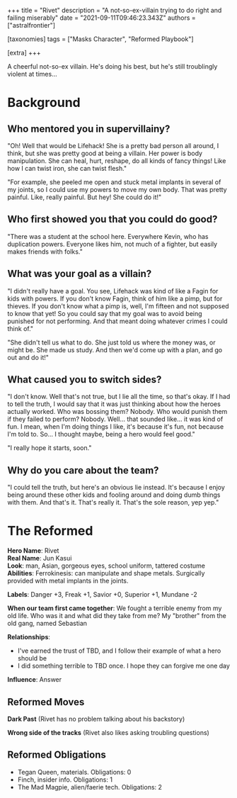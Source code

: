 +++
title = "Rivet"
description = "A not-so-ex-villain trying to do right and failing miserably"
date = "2021-09-11T09:46:23.343Z"
authors = ["astralfrontier"]

[taxonomies]
tags = ["Masks Character", "Reformed Playbook"]

[extra]
+++

A cheerful not-so-ex villain. He's doing his best, but he's still troublingly violent at times...

<!-- more -->

# Background

## Who mentored you in supervillainy?			
"Oh! Well that would be Lifehack! She is a pretty bad person all around, I think, but she was pretty good at being a villain. Her power is body manipulation. She can heal, hurt, reshape, do all kinds of fancy things! Like how I can twist iron, she can twist flesh."

"For example, she peeled me open and stuck metal implants in several of my joints, so I could use my powers to move my own body. That was pretty painful. Like, really painful. But hey! She could do it!"

## Who first showed you that you could do good?			
"There was a student at the school here. Everywhere Kevin, who has duplication powers. Everyone likes him, not much of a fighter, but easily makes friends with folks."
## What was your goal as a villain?			
"I didn't really have a goal. You see, Lifehack was kind of like a Fagin for kids with powers. If you don't know Fagin, think of him like a pimp, but for thieves. If you don't know what a pimp is, well, I'm fifteen and not supposed to know that yet! So you could say that my goal was to avoid being punished for not performing. And that meant doing whatever crimes I could think of."

"She didn't tell us what to do. She just told us where the money was, or might be. She made us study. And then we'd come up with a plan, and go out and do it!"
## What caused you to switch sides?			
"I don't know. Well that's not true, but I lie all the time, so that's okay. If I had to tell the truth, I would say that it was just thinking about how the heroes actually worked. Who was bossing them? Nobody. Who would punish them if they failed to perform? Nobody. Well… that sounded like… it was kind of fun. I mean, when I'm doing things I like, it's because it's fun, not because I'm told to. So… I thought maybe, being a hero would feel good."

"I really hope it starts, soon."

## Why do you care about the team?			
"I could tell the truth, but here's an obvious lie instead. It's because I enjoy being around these other kids and fooling around and doing dumb things with them. And that's it. That's really it. That's the sole reason, yep yep."

# The Reformed
**Hero Name**: Rivet  
**Real Name**: Jun Kasui  
**Look**: man, Asian, gorgeous eyes, school uniform, tattered costume  
**Abilities**: Ferrokinesis: can manipulate and shape metals. Surgically provided with metal implants in the joints.

**Labels**: Danger +3, Freak +1, Savior +0, Superior +1, Mundane -2

**When our team first came together**: We fought a terrible enemy from my old life. Who was it and what did they take from me?
My "brother" from the old gang, named Sebastian

**Relationships**:
- I've earned the trust of TBD, and I follow their example of what a hero should be
- I did something terrible to TBD once. I hope they can forgive me one day

**Influence**: Answer

## Reformed Moves

**Dark Past** (Rivet has no problem talking about his backstory)

**Wrong side of the tracks** (Rivet also likes asking troubling questions)

## Reformed Obligations

- Tegan Queen, materials. Obligations: 0
- Finch, insider info. Obligations: 1
- The Mad Magpie, alien/faerie tech. Obligations: 2